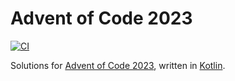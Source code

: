 # Advent of Code 2023

[![CI](https://github.com/michaelbull/advent-2023/actions/workflows/ci.yaml/badge.svg)](https://github.com/michaelbull/advent-2023/actions/workflows/ci.yaml)

Solutions for [Advent of Code 2023][advent], written in [Kotlin][kotlin].

[advent]: https://adventofcode.com/2023/
[kotlin]: https://kotlinlang.org/
